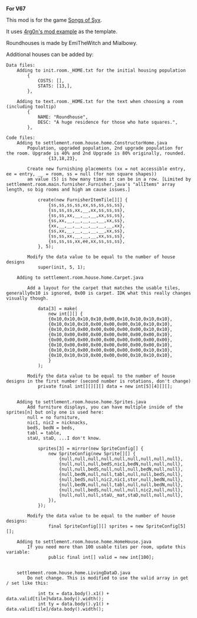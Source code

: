 **For V67**

This mod is for the game [Songs of Syx](https://store.steampowered.com/app/1162750/Songs_of_Syx/).

It uses [4rg0n's mod example](https://github.com/4rg0n/songs-of-syx-mod-example/) as the template. 

Roundhouses is made by EmiTheWitch and Mialbowy. 

Additional houses can be added by:

	Data files:
		Adding to init.room._HOME.txt for the initial housing population
			{
				COSTS: [],
				STATS: [13,],
			},
				
		Adding to text.room._HOME.txt for the text when choosing a room (including tooltip)
			{
				NAME: "Roundhouse",
				DESC: "A huge residence for those who hate squares.",
			},
		
	Code files: 
		Adding to settlement.room.house.home.ConstructorHome.java
			Population, upgraded population, 2nd upgrade population for the room. Upgrade is 40% and 2nd Upgrade is 80% originally, rounded.
					{13,18,23},
				
			Create new furnishing placements (xx = not accessible entry, ee = entry, __ = room, ss = null (for non square shapes))
			am value (5) is how many times it can be in a row. [Limited by settlement.room.main.furnisher.Furnisher.java's "allItems" array length, so big rooms and high am cause issues.]
		
				create(new FurnisherItemTile[][] {
					{ss,ss,ss,ss,xx,ss,ss,ss,ss},
					{ss,ss,ss,xx,__,xx,ss,ss,ss},
					{ss,ss,xx,__,__,__,xx,ss,ss},
					{ss,xx,__,__,__,__,__,xx,ss},
					{xx,__,__,__,__,__,__,__,xx},
					{ss,xx,__,__,__,__,__,xx,ss},
					{ss,ss,xx,__,__,__,xx,ss,ss},
					{ss,ss,ss,xx,ee,xx,ss,ss,ss},
				}, 5);
		
			Modify the data value to be equal to the number of house designs 		
				super(init, 5, 1);
			
		Adding to settlement.room.house.home.Carpet.java

			Add a layout for the carpet that matches the usable tiles, generally0x10 is ignored, 0x00 is carpet. IDK what this really changes visually though. 
			
				data[3] = make(
					new int[][] {
					{0x10,0x10,0x10,0x10,0x00,0x10,0x10,0x10,0x10},
					{0x10,0x10,0x10,0x00,0x00,0x00,0x10,0x10,0x10},
					{0x10,0x10,0x00,0x00,0x00,0x00,0x00,0x10,0x10},
					{0x10,0x00,0x00,0x00,0x00,0x00,0x00,0x00,0x10},
					{0x00,0x00,0x00,0x00,0x00,0x00,0x00,0x00,0x00},
					{0x10,0x00,0x00,0x00,0x00,0x00,0x00,0x00,0x10},
					{0x10,0x10,0x00,0x00,0x00,0x00,0x00,0x10,0x10},
					{0x10,0x10,0x10,0x00,0x00,0x00,0x10,0x10,0x10},
					}
				);
			
			Modify the data value to be equal to the number of house designs in the first number (second number is rotations, don't change)
				private final int[][][][] data = new int[5][4][][];
			
		
		Adding to settlement.room.house.home.Sprites.java
			Add furniture displays, you can have multiple inside of the sprites[n] but only one is used here:
			null = no furniture, 
			nic1, nic2 = nicknacks, 
			bedS, bedN = beds, 
			tabl = table, 
			staU, staD, ...I don't know.
			
				sprites[3] = mirror(new SpriteConfig[] {
					new SpriteConfig(new Sprite[][] {
						{null,null,null,null,null,null,null,null,null},
						{null,null,null,bedS,nic1,bedN,null,null,null},
						{null,null,bedS,null,null,null,bedN,null,null},
						{null,bedN,null,null,tabl,null,null,bedS,null},
						{null,bedS,null,nic2,nic1,stor,null,bedN,null},
						{null,bedN,null,null,tabl,null,null,bedN,null},
						{null,null,bedS,null,null,null,nic2,null,null},
						{null,null,null,staU,_mat,staD,null,null,null},
					}),
				});
		
			Modify the data value to be equal to the number of house designs:
					final SpriteConfig[][] sprites = new SpriteConfig[5][];
		
		Adding to settlement.room.house.home.HomeHouse.java
			If you need more than 100 usable tiles per room, update this variable:
				    public final int[] valid = new int[100];
				
		
		settlement.room.house.home.LivingDataD.java
			Do not change. This is modified to use the valid array in get / set like this:
			
				int tx = data.body().x1() + data.valid[tile]%data.body().width();
				int ty = data.body().y1() + data.valid[tile]/data.body().width();
		
		